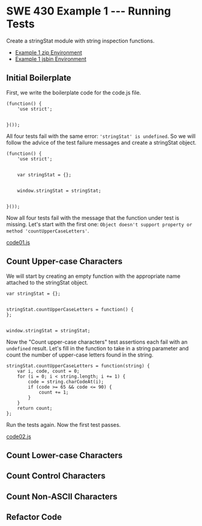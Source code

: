 SWE 430 Example 1 --- Running Tests
========================================================================

Create a stringStat module with string inspection functions.

- [Example 1 zip Environment](example1.zip)
- [Example 1 jsbin Environment][jsbin example 1]

[jsbin example 1]: http://jsbin.com/swe430_example1/latest/edit?javascript,live


Initial Boilerplate
-------------------

First, we write the boilerplate code for the code.js file.

    (function() {
        'use strict';


    }());

All four tests fail with the same error: `'stringStat' is undefined`.
So we will follow the advice of the test failure messages and create a stringStat object.

    (function() {
        'use strict';


        var stringStat = {};


        window.stringStat = stringStat;


    }());

Now all four tests fail with the message that the function under test is missing.  Let's start with the first one:  `Object doesn't support property or method 'countUpperCaseLetters'`.

[code01.js](example1/code01.js)


Count Upper-case Characters
---------------------------

We will start by creating an empty function with the appropriate name attached to the stringStat object.

    var stringStat = {};


    stringStat.countUpperCaseLetters = function() {
    };


    window.stringStat = stringStat;

Now the "Count upper-case characters" test assertions each fail with an `undefined` result.  Let's fill in the function to take in a string parameter and count the number of upper-case letters found in the string.

    stringStat.countUpperCaseLetters = function(string) {
        var i, code, count = 0;
        for (i = 0; i < string.length; i += 1) {
            code = string.charCodeAt(i);
            if (code >= 65 && code <= 90) {
                count += 1;
            }
        }
        return count;
    };

Run the tests again.  Now the first test passes.

[code02.js](example1/code02.js)


Count Lower-case Characters
---------------------------


Count Control Characters
------------------------


Count Non-ASCII Characters
--------------------------


Refactor Code
-------------
